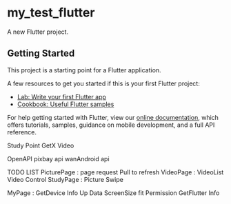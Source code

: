 # my_test_flutter

A new Flutter project.

## Getting Started

This project is a starting point for a Flutter application.

A few resources to get you started if this is your first Flutter project:

- [Lab: Write your first Flutter app](https://flutter.dev/docs/get-started/codelab)
- [Cookbook: Useful Flutter samples](https://flutter.dev/docs/cookbook)

For help getting started with Flutter, view our
[online documentation](https://flutter.dev/docs), which offers tutorials,
samples, guidance on mobile development, and a full API reference.


Study Point
 GetX
 Video


 OpenAPI
  pixbay api
  wanAndroid api

TODO LIST
PicturePage : page request
              Pull to refresh
VideoPage :  VideoList
             Video Control
StudyPage :  Picture Swipe

MyPage : GetDevice Info
         Up Data
         ScreenSize fit
         Permission
         GetFlutter Info



